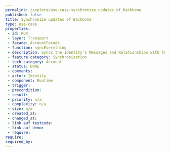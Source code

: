 ```yaml
---
permalink: /explore/use-case-synchronize_updates_of_backbone
published: false
title: Synchronize updates of Backbone
type: use-case
properties:
 - id: RU4
 - layer: Transport
 - facade: AccountFacade
 - function: syncEverything
 - description: Syncs the Identity's Messages and Relationships with the Backbone. Checks for new Relationships as well as incoming changes of existing ones. Checks for new or updated Messages. Returns all affected Relationships and Messages.
 - feature category: Synchronization
 - tech category: Account
 - status: DONE
 - comments: 
 - actor: Identity
 - component: Runtime
 - trigger: 
 - precondition: 
 - result: 
 - priority: n/a
 - complexity: n/a
 - size: n/a
 - created_at: 
 - changed_at: 
 - link auf testcode: 
 - link auf demo: 
 - require: 
require:
required_by:
---
```

